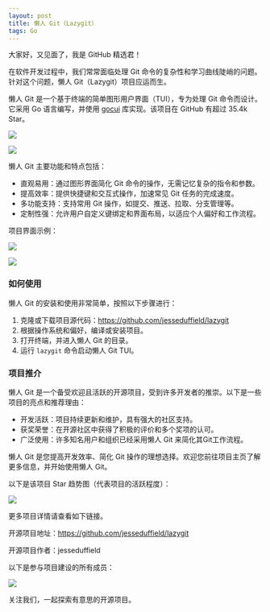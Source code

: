 ```yaml
---
layout: post
title: 懒人 Git（Lazygit）
tags: Go
---
```


大家好，又见面了，我是 GitHub 精选君！

在软件开发过程中，我们常常面临处理 Git 命令的复杂性和学习曲线陡峭的问题。针对这个问题，懒人 Git（Lazygit）项目应运而生。

懒人 Git 是一个基于终端的简单图形用户界面（TUI），专为处理 Git 命令而设计。它采用 Go 语言编写，并使用 [gocui](https://github.com/jroimartin/gocui "gocui") 库实现。该项目在 GitHub 有超过 35.4k Star。

![](https://user-images.githubusercontent.com/8456633/174470852-339b5011-5800-4bb9-a628-ff230aa8cd4e.png)

![](https://raw.githubusercontent.com/jesseduffield/lazygit/master/../assets/staging.gif)

懒人 Git 主要功能和特点包括：
- 直观易用：通过图形界面简化 Git 命令的操作，无需记忆复杂的指令和参数。
- 提高效率：提供快捷键和交互式操作，加速常见 Git 任务的完成速度。
- 多功能支持：支持常用 Git 操作，如提交、推送、拉取、分支管理等。
- 定制性强：允许用户自定义键绑定和界面布局，以适应个人偏好和工作流程。

项目界面示例：

![](https://raw.githubusercontent.com/jesseduffield/lazygit/master/../assets/resolving-merge-conflicts.gif)

![](https://raw.githubusercontent.com/jesseduffield/lazygit/master/../assets/rebase.gif)



### 如何使用

懒人 Git 的安装和使用非常简单，按照以下步骤进行：

1. 克隆或下载项目源代码：https://github.com/jesseduffield/lazygit
2. 根据操作系统和偏好，编译或安装项目。
3. 打开终端，并进入懒人 Git 的目录。
4. 运行 `lazygit` 命令启动懒人 Git TUI。

### 项目推介
懒人 Git 是一个备受欢迎且活跃的开源项目，受到许多开发者的推崇。以下是一些项目的亮点和推荐理由：

- 开发活跃：项目持续更新和维护，具有强大的社区支持。
- 获奖荣誉：在开源社区中获得了积极的评价和多个奖项的认可。
- 广泛使用：许多知名用户和组织已经采用懒人 Git 来简化其Git工作流程。

懒人 Git 是您提高开发效率、简化 Git 操作的理想选择。欢迎您前往项目主页了解更多信息，并开始使用懒人 Git。

以下是该项目 Star 趋势图（代表项目的活跃程度）：

![](https://api.star-history.com/svg?repos=jesseduffield/lazygit&type=Timeline)

更多项目详情请查看如下链接。

开源项目地址：https://github.com/jesseduffield/lazygit 

开源项目作者：jesseduffield

以下是参与项目建设的所有成员：

![](https://contrib.rocks/image?repo=jesseduffield/lazygit)

关注我们，一起探索有意思的开源项目。

